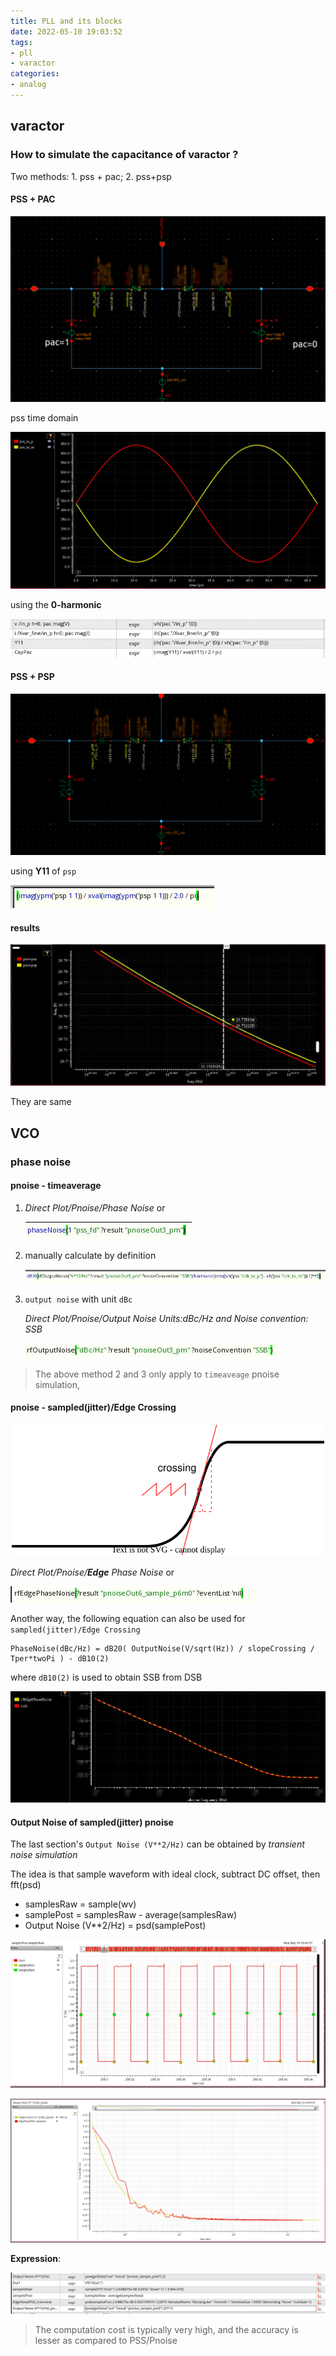 ```yaml
---
title: PLL and its blocks
date: 2022-05-10 19:03:52
tags:
- pll
- varactor
categories:
- analog
---
```




## varactor

### How to simulate the capacitance of varactor ?

Two methods: 1. pss + pac; 2. pss+psp

#### PSS + PAC

![image-20220510192206354](pll101/image-20220510192206354.png)

pss time domain

![image-20220510192351590](pll101/image-20220510192351590.png)

using the **0-harmonic**

![image-20220510192447040](pll101/image-20220510192447040.png)

#### PSS + PSP

![image-20220510192753324](pll101/image-20220510192753324.png)

using **Y11** of `psp`

![image-20220510192639080](pll101/image-20220510192639080.png)

#### results

![image-20220510193036717](pll101/image-20220510193036717.png)

They are same



## VCO

### phase noise 

#### pnoise - timeaverage

1. *Direct Plot/Pnoise/Phase Noise* or

   ![image-20220511112856934](pll101/image-20220511112856934.png)

2. manually calculate by definition

   ![image-20220511112806122](pll101/image-20220511112806122.png)

3. `output noise` with unit `dBc`

   *Direct Plot/Pnoise/Output Noise Units:dBc/Hz and Noise convention: SSB*

   ![image-20220511113248984](pll101/image-20220511113248984.png)

> The above method 2 and 3 only apply to `timeaveage` pnoise simulation, 

#### pnoise - sampled(jitter)/Edge Crossing

![EdgePhaseNoise.drawio](pll101/EdgePhaseNoise.drawio.svg)

*Direct Plot/Pnoise/**Edge** Phase Noise* or

![image-20220515214901120](pll101/image-20220515214901120.png)

Another way, the following equation can also be used for `sampled(jitter)/Edge Crossing` 

```
PhaseNoise(dBc/Hz) = dB20( OutputNoise(V/sqrt(Hz)) / slopeCrossing / Tper*twoPi ) - dB10(2)
```

where `dB10(2)` is used to obtain SSB from DSB

![image-20220511150337318](pll101/image-20220511150337318.png)

#### Output Noise of sampled(jitter) pnoise

The last section's `Output Noise (V**2/Hz)` can be obtained by *transient noise simulation*

The idea is that sample waveform with ideal clock, subtract DC offset, then fft(psd)

- samplesRaw = sample(wv)
- samplePost = samplesRaw - average(samplesRaw)
- Output Noise (V**2/Hz) = psd(samplePost)

![image-20220516184543148](pll101/image-20220516184543148.png)

![image-20220516184844296](pll101/image-20220516184844296.png)

**Expression**:

![image-20220516185506348](pll101/image-20220516185506348.png)

> The computation cost is typically very high, and the accuracy is lesser as compared to PSS/Pnoise
